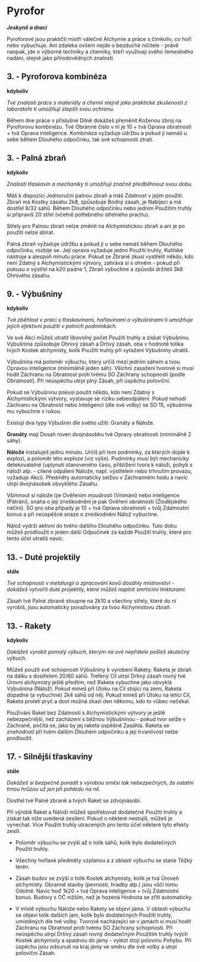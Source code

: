 # Pyrofor

***Jeskyně a draci***

Pyroforové jsou praktičtí mistři válečné Alchymie a práce s čímkoliv, co hoří nebo vybuchuje. Ani zdaleka ovšem nejde o bezduché ničitele - právě naopak, jde o výborné techniky a chemiky, kteří využívají svého řemeslného nadání, stejně jako přírodovědných znalostí.

## 3\. - Pyroforova kombinéza

**kdykoliv**

*Tvé znalosti práce s materiály a chemií stejně jako praktické zkušenosti z laboratoře ti umožňují zlepšit svou ochranu.*

Během dne práce v příslušné Dílně dokážeš přeměnit Koženou zbroj na Pyroforovu kombinézu. Tvé Obranné číslo v ní je 10 + tvá Oprava obratnosti + tvá Oprava inteligence. Kombinéza vyžaduje údržbu a pokud ji nemáš u sebe během Dlouhého odpočinku, tak své schopnosti ztratí.

## 3\. - Palná zbraň

**kdykoliv**

*Znalosti třaskavin a mechaniky ti umožňují značně předběhnout svou dobu.*

Máš k dispozici Jednoruční palnou zbraň a máš Zdatnost v jejím použití. Zbraň má Kostky zásahu 2k8, způsobuje Bodný zásah, je Nabíjecí a má dostřel 8/32 sáhů. Během Dlouhého odpočinku nebo jedním Použitím truhly si připravíš 20 střel (včetně potřebného střelného prachu).

Střely pro Palnou zbraň nelze změnit na Alchymistickou zbraň a ani je po použití nelze sbírat.

Palná zbraň vyžaduje údržbu a pokud ji u sebe nemáš během Dlouhého odpočinku, rozbije se. Její oprava vyžaduje jedno Použití truhly, Kutilské nástroje a alespoň minutu práce. Pokud ze Zbraně zkusí vystřelit někdo, kdo není Zdatný s Alchymistickými výtvory, zahrává si s ohněm - pokud při pokusu o výstřel na k20 padne 1, Zbraň vybuchne a způsobí držiteli 3k6 Ohnivého zásahu.

## 9\. - Výbušniny

**kdykoliv**

*Tvá zběhlost v práci s třaskavinami, hořlavinami a výbušninami ti umožňuje jejich efektivní použití v polních podmínkách.*

Ve své Akci můžeš utratit libovolný počet Použití truhly a získat Výbušninu. Výbušnina způsobuje Ohnivý zásah a Drtivý zásah, oba v hodnotě tolika tvých Kostek alchymisty, kolik Použití truhly při vytažení Výbušniny utratíš.

Výbušnina má poloměr výbuchu, který určíš mezi jedním sáhem a tvou Opravou inteligence (minimálně jeden sáh). Všichni zasažení tvorové si musí hodit Záchranu na Obratnost proti tvému SO Záchrany schopností (podle Obratnosti). Při neúspěchu utrpí plný Zásah, při úspěchu
poloviční. 

Pokud se Výbušninu pokusí použít někdo, kdo není Zdatný s Alchymistickými výtvory, vystavuje se riziku sebeodpálení. Pokud nehodí Záchranu na Obratnost nebo Inteligenci (dle své volby) se SO 15, výbušnina mu vybuchne v rukou.

Existují dva typy Výbušnin dle svého užití: Granáty a Nálože.

**Granáty** mají Dosah roven dvojnásobku tvé Opravy obratnosti (minimálně 2 sáhy).

**Nálože** instaluješ jednu minutu. Určíš při tom podmínky, za kterých dojde k explozi, a poloměr této exploze (viz výše). Podmínky musí být mechanicky detekovatelné (uplynutí stanoveného času, přiblížení tvora k náloži, pohyb s náloží atp. - cílené odpálení Nálože, např. výstřelem nebo trhnutím provazu, vyžaduje Akci). Předměty automaticky selžou v Záchranném hodu a navíc utrpí dvojnásobek obvyklého Zásahu.

Všimnout si nálože lze Ověřením moudrosti (Vnímání) nebo inteligence (Pátrání), snaha o její zneškodnění je pak Ověření obratnosti (Zlodějského náčiní). SO pro oba případy je 10 + tvá Oprava obratnosti + tvůj Zdatnostní bonus a při neúspěšné snaze o zneškodnění Nálož vybuchne.

Nálož vydrží aktivní do tvého dalšího Dlouhého odpočinku. Tuto dobu můžeš prodloužit o jeden další Odpočinek za každé Použití truhly, které pro tento účel utratíš navíc.

## 13\. - Duté projektily

**stále**

*Tvé schopnosti v metalurgii a zpracování kovů dosáhly mistrovství - dokážeš vytvořit duté projektily, které můžeš naplnit smrtícími tinkturami.*

Zásah tvé Palné zbraně stoupne na 2k10 a všechny střely, které do ní vyrobíš, jsou automaticky považovány za tvou Alchymistovu zbraň.

## 13\. - Rakety

**kdykoliv**

*Dokážeš vyrobit pomalý výbuch, kterým na své nepřátele pošleš skutečný výbuch.*

Můžeš použít své schopnosti Výbušniny k vyrobení Rakety. Raketa je zbraň na dálku s dostřelem 20/60 sáhů. Trefený Cíl utrpí Drtivý zásah rovný tvé Úrovni alchymisty ještě předtím, než Raketa vybuchne jako obvyklá Výbušnina (Nálož). Pokud mineš při Útoku na Cíl stojící na zemi, Raketa dopadne (a vybuchne) 2k4 sáhů od něj. Pokud mineš při Útoku na letící Cíl, Raketa proletí pryč a dost možná zkazí den někomu, kdo to vůbec nečekal.

Používání Raket bez Zdatnosti s Alchymistickými výtvory je ještě nebezpečnější, než zacházení s běžnou Výbušninou - pokud tvor selže v Záchraně, počítá se, jako by jej raketa úspěšně Zasáhla. Raketa se znehodnotí při tvém dalším Dlouhém odpočinku a její trvanlivost nelze prodloužit.

## 17\. - Silnější třaskaviny

**stále**

*Dokážeš si bezpečně poradit s výrobou směsí tak nebezpečných, že ostatní trnou hrůzou už jen při pohledu na ně.*

Dostřel tvé Palné zbraně a tvých Raket se zdvojnásobí.

Při výrobě Raket a Náloží můžeš spotřebovat dodatečné Použití truhly a získat tak níže uvedená zesílení. Pokud o některé nestojíš, můžeš je vynechat. Více Použití truhly utracených pro tento účel některé tyto efekty zesílí.

* Poloměr výbuchu se zvýší až o tolik sáhů, kolik bylo dodatečných Použití truhly.

* Všechny hořlavé předměty vzplanou a z oblasti výbuchu se stane Těžký terén.

* Zásah budov se zvýší o tolik Kostek alchymisty, kolik je tvá Úroveň alchymisty. Obranné stavby (pevnosti, hradby atp.) jsou vůči tomu Odolné. Navíc hoď 1k20 + tvá Oprava inteligence + tvůj Zdatnostní bonus. Budovy s OČ nižším, než je hozená Hodnota se zřítí automaticky.

* V místě výbuchu Nálože nebo Rakety se objeví jáma. V oblasti výbuchu se objeví tolik dalších jam, kolik bylo dodatečných Použití truhly, umístěných dle tvé volby. Tvorové nacházející se v jamách si musí hodit Záchranu na Obratnost proti tvému SO Záchrany schopností. Při neúspěchu utrpí Drtivý zásah rovný dodatečným Použitím truhly tvých Kostek alchymisty a spadnou do jámy - vylézt stojí polovinu Pohybu. Při úspěchu jsou odsunuti na kraj jámy ve směru dle své volby a utrpí poloviční Zásah.
